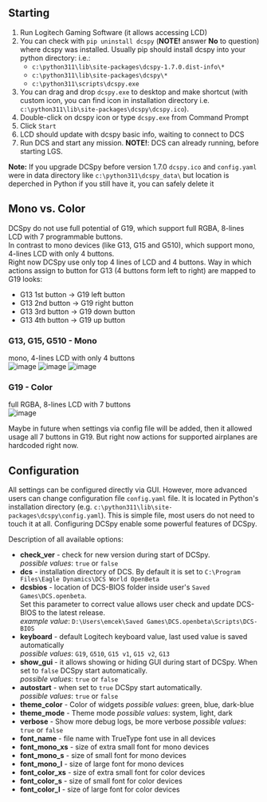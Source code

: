 ## Starting
1. Run Logitech Gaming Software (it allows accessing LCD)
2. You can check with `pip uninstall dcspy` (**NOTE!** answer **No** to question) where dcspy was installed. Usually pip should install dcspy into your python directory: i.e.:
   * `c:\python311\lib\site-packages\dcspy-1.7.0.dist-info\*`
   * `c:\python311\lib\site-packages\dcspy\*`
   * `c:\python311\scripts\dcspy.exe`
3. You can drag and drop `dcspy.exe` to desktop and make shortcut (with custom icon, you can find icon in installation directory i.e. `c:\python311\lib\site-packages\dcspy\dcspy.ico`).
4. Double-click on dcspy icon or type `dcspy.exe` from Command Prompt
5. Click `Start`
6. LCD should update with dcspy basic info, waiting to connect to DCS 
7. Run DCS and start any mission. **NOTE!**: DCS can already running, before starting LGS.

**Note:** If you upgrade DCSpy before version 1.7.0 `dcspy.ico` and `config.yaml` were in data directory like `c:\python311\dcspy_data\` but location is deperched in Python if you still have it, you can safely delete it

## Mono vs. Color
DCSpy do not use full potential of G19, which support full RGBA, 8-lines LCD with 7 programmable buttons.  
In contrast to mono devices (like G13, G15 and G510), which support mono, 4-lines LCD with only 4 buttons.  
Right now DCSpy use only top 4 lines of LCD and 4 buttons. 
Way in which actions assign to button for G13 (4 buttons form left to right) are mapped to G19 looks:  
* G13 1st button -> G19 left button
* G13 2nd button -> G19 right button
* G13 3rd button -> G19 down button
* G13 4th button -> G19 up button

### G13, G15, G510 - Mono
mono, 4-lines LCD with only 4 buttons  
![image](https://user-images.githubusercontent.com/475312/174407168-7db23a3f-3493-4a35-b898-ebb3a3ff839f.png)
![image](https://user-images.githubusercontent.com/475312/174407442-ed9c7d85-057d-4572-8316-3578721e4dab.png)
![image](https://user-images.githubusercontent.com/475312/174407530-b010691c-0895-4786-ad4e-8f98deeebb02.png)
### G19 - Color
full RGBA, 8-lines LCD with 7 buttons  
![image](https://user-images.githubusercontent.com/475312/174407299-d07e7ba5-d837-4af4-884a-7e20a48d676a.png)

Maybe in future when settings via config file will be added, then it allowed usage all 7 buttons in G19. But right now 
actions for supported airplanes are hardcoded right now.

## Configuration
All settings can be configured directly via GUI. However,  more advanced users can change configuration file `config.yaml` file. It is located in Python's installation directory (e.g. `c:\python311\lib\site-packages\dcspy\config.yaml`). 
This is simple file, most users do not need to touch it at all. Configuring DCSpy enable some powerful features of DCSpy.

Description of all available options:  
* **check_ver** - check for new version during start of DCSpy.  
  *possible values*: `true` or `false`
* **dcs** - installation directory of DCS. By default it is set to `C:\Program Files\Eagle Dynamics\DCS World OpenBeta`
* **dcsbios** - location of DCS-BIOS folder inside user's `Saved Games\DCS.openbeta`.  
  Set this parameter to correct value allows user check and update DCS-BIOS to the latest release.  
  *example value*: `D:\Users\emcek\Saved Games\DCS.openbeta\Scripts\DCS-BIOS`
* **keyboard** - default Logitech keyboard value, last used value is saved automatically  
  *possible values*: `G19`, `G510`, `G15 v1`, `G15 v2`, `G13`
* **show_gui** - it allows showing or hiding GUI during start of DCSpy. When set to `false` DCSpy start automatically.  
  *possible values*: `true` or `false`
* **autostart** - when set to `true` DCSpy start automatically.  
  *possible values*: `true` or `false`
* **theme_color** - Color of widgets
  *possible values*: green, blue, dark-blue
* **theme_mode** - Theme mode
  *possible values*: system, light, dark
* **verbose** - Show more debug logs, be more verbose
  *possible values*: `true` or `false`
* **font_name** - file name with TrueType font use in all devices
* **font_mono_xs** - size of extra small font for mono devices
* **font_mono_s** - size of small font for mono devices
* **font_mono_l** - size of large font for mono devices
* **font_color_xs** - size of extra small font for color devices
* **font_color_s** - size of small font for color devices
* **font_color_l** - size of large font for color devices
